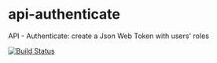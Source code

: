 # api-authenticate
API - Authenticate: create a Json Web Token with users' roles



[![Build Status](https://travis-ci.org/antoine-aumjaud/api-authenticate.svg?branch=master)](https://travis-ci.org/antoine-aumjaud/api-authenticate)
